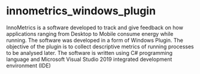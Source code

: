 # innometrics_windows_plugin
InnoMetrics is a software developed to track and give feedback on how applications ranging from Desktop to Mobile consume energy while running. The software was developed in a form of Windows Plugin. The objective of the plugin is to collect descriptive metrics of running processes to be analysed later. The software is written using C# programming language and Microsoft Visual Studio 2019 integrated development environment (IDE)
